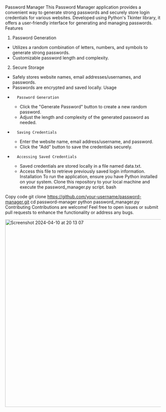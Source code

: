 Password Manager
This Password Manager application provides a convenient way to generate strong passwords and securely store login credentials for various websites. Developed using Python's Tkinter library, it offers a user-friendly interface for generating and managing passwords.
Features
1. Password Generation
* Utilizes a random combination of letters, numbers, and symbols to generate strong passwords.
* Customizable password length and complexity.
2. Secure Storage
* Safely stores website names, email addresses/usernames, and passwords.
* Passwords are encrypted and saved locally.
Usage
* 		Password Generation
    * Click the "Generate Password" button to create a new random password.
    * Adjust the length and complexity of the generated password as needed.
* 		Saving Credentials
    * Enter the website name, email address/username, and password.
    * Click the "Add" button to save the credentials securely.
* 		Accessing Saved Credentials
    * Saved credentials are stored locally in a file named data.txt.
    * Access this file to retrieve previously saved login information.
Installation
To run the application, ensure you have Python installed on your system. Clone this repository to your local machine and execute the password_manager.py script.
bash

Copy code
git clone https://github.com/your-username/password-manager.git cd password-manager python password_manager.py
Contributing
Contributions are welcome! Feel free to open issues or submit pull requests to enhance the functionality or address any bugs.


<img width="607" alt="Screenshot 2024-04-10 at 20 13 07" src="https://github.com/HesamFarjad/Password_generator_with_GUI/assets/81914229/423793da-764b-430d-abad-02a6728e6b7b">
